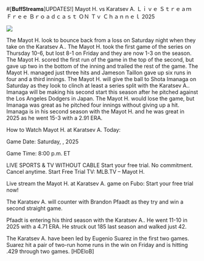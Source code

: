#[𝐁𝐮𝐟𝐟𝐒𝐭𝐫𝐞𝐚𝐦𝐬]UPDATES!] Mayot H. vs Karatsev A. Ｌｉｖｅ Ｓｔｒｅａｍ Ｆｒｅｅ Ｂｒｏａｄｃａｓｔ ＯＮ Ｔｖ Ｃｈａｎｎｅｌ  2025  
  
  
[![](https://i.imgur.com/qSNzIqt.png)](https://movie.rssnews.media/FkHfStqtF.php)  
  
The Mayot H. look to bounce back from a loss on Saturday night when they take on the Karatsev A.. The Mayot H. took the first game of the series on Thursday 10-6, but lost 8-1 on Friday and they are now 1-3 on the season. The Mayot H. scored the first run of the game in the top of the second, but gave up two in the bottom of the inning and trailed the rest of the game. The Mayot H. managed just three hits and Jameson Taillon gave up six runs in four and a third innings. The Mayot H. will give the ball to Shota Imanaga on Saturday as they look to clinch at least a series split with the Karatsev A.. Imanaga will be making his second start this season after he pitched against the Los Angeles Dodgers in Japan. The Mayot H. would lose the game, but Imanaga was great as he pitched four innings without giving up a hit. Imanaga is in his second season with the Mayot H. and he was great in 2025 as he went 15-3 with a 2.91 ERA.

How to Watch Mayot H. at Karatsev A. Today:

Game Date: Saturday, , 2025

Game Time: 8:00 p.m. ET

LIVE SPORTS & TV WITHOUT CABLE
Start your free trial. No commitment. Cancel anytime.
Start Free Trial
TV: MLB.TV – Mayot H.

Live stream the Mayot H. at Karatsev A. game on Fubo: Start your free trial now!

The Karatsev A. will counter with Brandon Pfaadt as they try and win a second straight game.

Pfaadt is entering his third season with the Karatsev A.. He went 11-10 in 2025 with a 4.71 ERA. He struck out 185 last season and walked just 42.

The Karatsev A. have been led by Eugenio Suarez in the first two games. Suarez hit a pair of two-run home runs in the win on Friday and is hitting .429 through two games. [HDEloB]